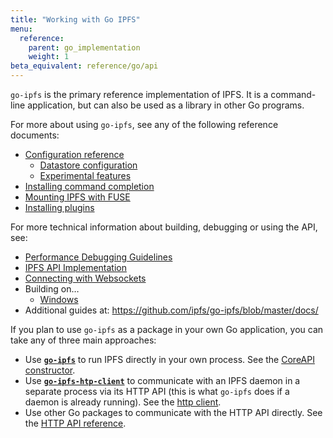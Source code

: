 ```yaml
---
title: "Working with Go IPFS"
menu:
  reference:
    parent: go_implementation
    weight: 1
beta_equivalent: reference/go/api
---
```


`go-ipfs` is the primary reference implementation of IPFS. It is a command-line application, but can also be used as a library in other Go programs.

For more about using `go-ipfs`, see any of the following reference documents:

- [Configuration reference](https://github.com/ipfs/go-ipfs/blob/master/docs/config.md)
    - [Datastore configuration](https://github.com/ipfs/go-ipfs/blob/master/docs/datastores.md)
    - [Experimental features](https://github.com/ipfs/go-ipfs/blob/master/docs/experimental-features.md)
- [Installing command completion](https://github.com/ipfs/go-ipfs/blob/master/docs/command-completion.md)
- [Mounting IPFS with FUSE](https://github.com/ipfs/go-ipfs/blob/master/docs/fuse.md)
- [Installing plugins](https://github.com/ipfs/go-ipfs/blob/master/docs/plugins.md)

For more technical information about building, debugging or using the API, see:

- [Performance Debugging Guidelines](https://github.com/ipfs/go-ipfs/blob/master/docs/debug-guide.md)
- [IPFS API Implementation](https://github.com/ipfs/go-ipfs/blob/master/docs/implement-api-bindings.md)
- [Connecting with Websockets](https://github.com/ipfs/go-ipfs/blob/master/docs/transports.md)
- Building on…
    - [Windows](https://github.com/ipfs/go-ipfs/blob/master/docs/windows.md)
- Additional guides at: https://github.com/ipfs/go-ipfs/blob/master/docs/

If you plan to use `go-ipfs` as a package in your own Go application, you can take any of three main approaches:

- Use **[`go-ipfs`](https://github.com/ipfs/go-ipfs)** to run IPFS directly in your own process. See the [CoreAPI constructor](/go/pkg/go-ipfs/core/coreapi).
- Use **[`go-ipfs-htp-client`](https://github.com/ipfs/go-ipfs-http-client)** to communicate with an IPFS daemon in a separate process via its HTTP API (this is what `go-ipfs` does if a daemon is already running). See the [http client](/go/pkg/go-ipfs-http-client).
- Use other Go packages to communicate with the HTTP API directly. See the [HTTP API reference](/api/http).
